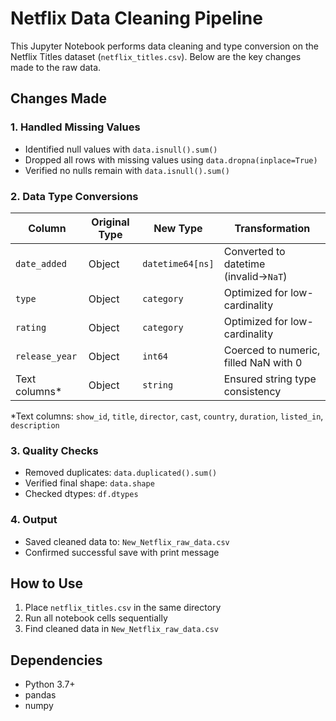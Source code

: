 # Netflix Data Cleaning Pipeline

This Jupyter Notebook performs data cleaning and type conversion on the Netflix Titles dataset (`netflix_titles.csv`). Below are the key changes made to the raw data.

## Changes Made

### 1. **Handled Missing Values**
- Identified null values with `data.isnull().sum()`
- Dropped all rows with missing values using `data.dropna(inplace=True)`
- Verified no nulls remain with `data.isnull().sum()`

### 2. **Data Type Conversions**
| Column | Original Type | New Type | Transformation |
|--------|--------------|----------|----------------|
| `date_added` | Object | `datetime64[ns]` | Converted to datetime (invalid→`NaT`) |
| `type` | Object | `category` | Optimized for low-cardinality |
| `rating` | Object | `category` | Optimized for low-cardinality |
| `release_year` | Object | `int64` | Coerced to numeric, filled NaN with 0 |
| Text columns* | Object | `string` | Ensured string type consistency |

*Text columns: `show_id`, `title`, `director`, `cast`, `country`, `duration`, `listed_in`, `description`

### 3. **Quality Checks**
- Removed duplicates: `data.duplicated().sum()`
- Verified final shape: `data.shape`
- Checked dtypes: `df.dtypes`

### 4. **Output**
- Saved cleaned data to: `New_Netflix_raw_data.csv`
- Confirmed successful save with print message

## How to Use
1. Place `netflix_titles.csv` in the same directory
2. Run all notebook cells sequentially
3. Find cleaned data in `New_Netflix_raw_data.csv`

## Dependencies
- Python 3.7+
- pandas
- numpy

